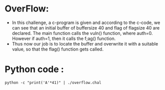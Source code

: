 # OverFlow:

* In this challenge, a c-program is given and according to the c-code, we can see that an initial buffer of buffersize 40 and flag of flagsize 40 are declared. The main function calls the vuln() function, where auth=0. However if auth=1, then it calls the f;ag() function. 
* Thus now our job is to locate the buffer and overwrite it with a suitable value, so that the flag() function gets called.

# Python code : 
```
python -c "print('A'*41)" | ./overflow.chal
```
